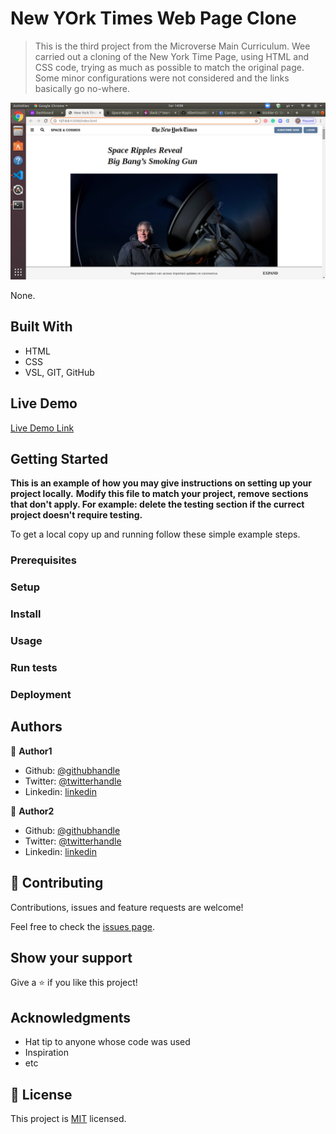 # New YOrk Times Web Page Clone

> This is the third project from the Microverse Main Curriculum. Wee carried out a cloning of the New York Time Page, using HTML and CSS code, trying as much as possible to match the original page. Some minor configurations were not considered and the links basically go no-where.

![screenshot](./images/NYT-clone.png)

None.

## Built With

- HTML
- CSS
- VSL, GIT, GitHub

## Live Demo

[Live Demo Link](https://rawcdn.githack.com/Albertino2020/NYT-clone/c0000b855d3a6cf734566e75f479dc7b25254931/index.html)


## Getting Started

**This is an example of how you may give instructions on setting up your project locally.**
**Modify this file to match your project, remove sections that don't apply. For example: delete the testing section if the currect project doesn't require testing.**


To get a local copy up and running follow these simple example steps.

### Prerequisites

### Setup

### Install

### Usage

### Run tests

### Deployment



## Authors

👤 **Author1**

- Github: [@githubhandle](https://github.com/githubhandle)
- Twitter: [@twitterhandle](https://twitter.com/twitterhandle)
- Linkedin: [linkedin](https://linkedin.com/linkedinhandle)

👤 **Author2**

- Github: [@githubhandle](https://github.com/githubhandle)
- Twitter: [@twitterhandle](https://twitter.com/twitterhandle)
- Linkedin: [linkedin](https://linkedin.com/linkedinhandle)

## 🤝 Contributing

Contributions, issues and feature requests are welcome!

Feel free to check the [issues page](issues/).

## Show your support

Give a ⭐️ if you like this project!

## Acknowledgments

- Hat tip to anyone whose code was used
- Inspiration
- etc

## 📝 License

This project is [MIT](lic.url) licensed.
